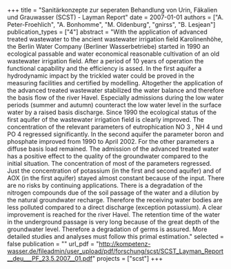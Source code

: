 +++
title = "Sanitärkonzepte zur seperaten Behandlung von Urin, Fäkalien und Grauwasser (SCST) - Layman Report"
date = 2007-01-01
authors = ["A. Peter-Froehlich", "A. Bonhomme", "M. Oldenburg", "gnirss", "B. Lesjean"]
publication_types = ["4"]
abstract = "With the application of advanced treated wastewater to the ancient wastewater irrigation field Karolinenhöhe, the Berlin Water Company (Berliner Wasserbetriebe) started in 1990 an ecological passable and water economical reasonable cultivation of an old wastewater irrigation field. After a period of 10 years of operation the functional capability and the efficiency is assed. In the first aquifer a hydrodynamic impact by the trickled water could be proved in the measuring facilities and certified by modelling. Altogether the application of the advanced treated wastewater stabilized the water balance and therefore the basis flow of the river Havel. Especially admissions during the low water periods (summer and autumn) counteract the low water level in the surface water by a raised basis discharge. Since 1990 the ecological status of the first aquifer of the wastewater irrigation field is clearly improved. The concentration of the relevant parameters of eutrophication NO 3 , NH 4  und PO 4  regressed significantly. In the second aquifer the parameter boron and phosphate improved from 1990 to April 2002. For the other parameters a diffuse basis load remained. The admission of the advanced treated water has a positive effect to the quality of the groundwater compared to the initial situation. The concentration of most of the parameters regressed. Just the concentration of potassium (in the first and second aquifer) and of AOX (in the first aquifer) stayed almost constant because of the input. There are no risks by continuing applications. There is a degradation of the nitrogen compounds due of the soil passage of the water and a dilution by the natural groundwater recharge. Therefore the receiving water bodies are less polluted compared to a direct discharge (exception potassium). A clear improvement is reached for the river Havel. The retention time of the water in the underground passage is very long because of the great depth of the groundwater level. Therefore a degradation of germs is assured. More detailed studies and analyses must follow this primal estimation."
selected = false
publication = ""
url_pdf = "http://kompetenz-wasser.de/fileadmin/user_upload/pdf/forschung/scst/SCST_Layman_Report__deu___PF_23.5.2007__01.pdf"
projects = ["scst"]
+++

